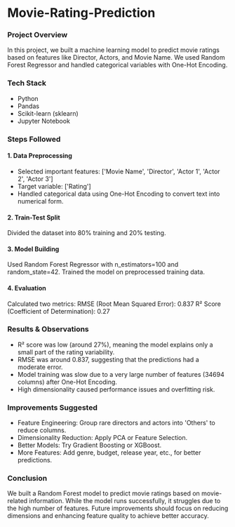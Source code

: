 # Movie-Rating-Prediction

### Project Overview
In this project, we built a machine learning model to predict movie ratings based on features like Director, Actors, and Movie Name.
We used Random Forest Regressor and handled categorical variables with One-Hot Encoding.

### Tech Stack
- Python
- Pandas
- Scikit-learn (sklearn)
- Jupyter Notebook

### Steps Followed
#### 1. Data Preprocessing
- Selected important features:
['Movie Name', 'Director', 'Actor 1', 'Actor 2', 'Actor 3']
- Target variable:
['Rating']
- Handled categorical data using One-Hot Encoding to convert text into numerical form.

#### 2. Train-Test Split
Divided the dataset into 80% training and 20% testing.

#### 3. Model Building
Used Random Forest Regressor with n_estimators=100 and random_state=42.
Trained the model on preprocessed training data.

#### 4. Evaluation
Calculated two metrics:
RMSE (Root Mean Squared Error): 0.837
R² Score (Coefficient of Determination): 0.27

### Results & Observations
- R² score was low (around 27%), meaning the model explains only a small part of the rating variability.
- RMSE was around 0.837, suggesting that the predictions had a moderate error.
- Model training was slow due to a very large number of features (34694 columns) after One-Hot Encoding.
- High dimensionality caused performance issues and overfitting risk.

### Improvements Suggested
- Feature Engineering: Group rare directors and actors into 'Others' to reduce columns.
- Dimensionality Reduction: Apply PCA or Feature Selection.
- Better Models: Try Gradient Boosting or XGBoost.
- More Features: Add genre, budget, release year, etc., for better predictions.

### Conclusion
We built a Random Forest model to predict movie ratings based on movie-related information.
While the model runs successfully, it struggles due to the high number of features.
Future improvements should focus on reducing dimensions and enhancing feature quality to achieve better accuracy.
